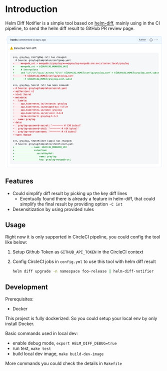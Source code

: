 # Introduction

Helm Diff Notifier is a simple tool based on [helm-diff](https://github.com/databus23/helm-diff), mainly using in the CI pipeline, to send the helm diff result to GitHub PR review page.

![demo.png](./docs/images/demo.png)

## Features

* Could simplify diff result by picking up the key diff lines
  * Eventually found there is already a feature in helm-diff, that could simplify the final result by providing option `-C int`
* Desensitization by using provided rules

## Usage

Right now it is only supported in CircleCI pipeline, you could config the tool like below:

1. Setup Github Token as `GITHUB_API_TOKEN` in the CircleCI context
1. Config CircleCI jobs in `config.yml` to use this tool with helm diff result

   ```sh
   helm diff upgrade -n namespace foo-release | helm-diff-notifier
   ```

## Development

Prerequisites:

* Docker

This project is fully dockerized. So you could setup your local env by only install Docker.

Basic commands used in local dev:

* enable debug mode, `export HELM_DIFF_DEBUG=true`
* run test, `make test`
* build local dev image, `make build-dev-image`

More commands you could check the details in `Makefile`
